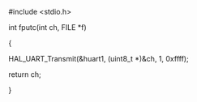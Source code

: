 \#include <stdio.h>

 

int fputc(int ch, FILE *f)

{

 HAL_UART_Transmit(&huart1, (uint8_t *)&ch, 1, 0xffff);

 return ch;

}